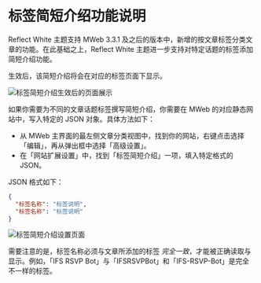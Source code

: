 # 标签简短介绍功能说明
Reflect White 主题支持 MWeb 3.3.1 及之后的版本中，新增的按文章标签分类文章的功能。在此基础之上，Reflect White 主题进一步支持对特定话题的标签添加简短介绍功能。

生效后，该简短介绍将会在对应的标签页面下显示。

![标签简短介绍生效后的页面展示](https://i.imgur.com/C4QeKkT.png)

如果你需要为不同的文章话题标签撰写简短介绍，你需要在 MWeb 的对应静态网站中，写入特定的 JSON 对象。具体方法如下：

- 从 MWeb 主界面的最左侧文章分类视图中，找到你的网站，右键点击选择「编辑」，再从弹出框中选择「高级设置」。
- 在「网站扩展设置」中，找到「标签简短介绍」一项，填入特定格式的 JSON。

JSON 格式如下：

```json
{
  "标签名称": "标签说明",
  "标签名称": "标签说明"
}
```

![标签简短介绍设置页面](https://i.imgur.com/TPm05SR.png)

需要注意的是，标签名称必须与文章所添加的标签 *完全一致*，才能被正确读取与显示。例如，「IFS RSVP Bot」与「IFSRSVPBot」和「IFS-RSVP-Bot」是完全不一样的标签。
